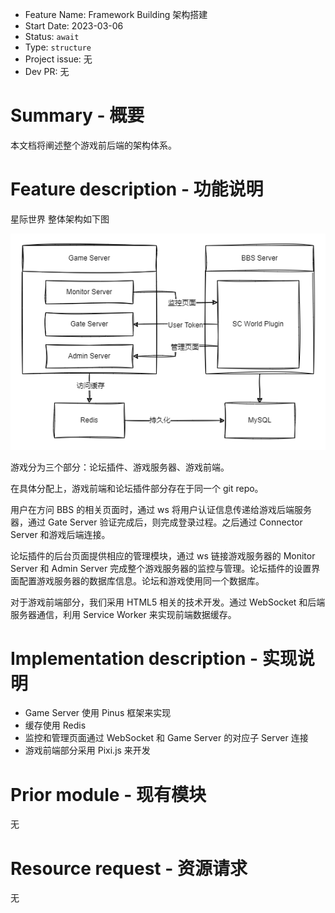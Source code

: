 - Feature Name: Framework Building 架构搭建
- Start Date: 2023-03-06
- Status: `await`
- Type: `structure`
- Project issue: 无
- Dev PR: 无

# Summary - 概要
[summary]: #summary

本文档将阐述整个游戏前后端的架构体系。

# Feature description - 功能说明
[feature-description]: #feature-description

星际世界 整体架构如下图

![server](001-framework-building/server.png)

游戏分为三个部分：论坛插件、游戏服务器、游戏前端。

在具体分配上，游戏前端和论坛插件部分存在于同一个 git repo。

用户在方问 BBS 的相关页面时，通过 ws 将用户认证信息传递给游戏后端服务器，通过 Gate Server 验证完成后，则完成登录过程。之后通过 Connector Server 和游戏后端连接。

论坛插件的后台页面提供相应的管理模块，通过 ws 链接游戏服务器的 Monitor Server 和 Admin Server 完成整个游戏服务器的监控与管理。论坛插件的设置界面配置游戏服务器的数据库信息。论坛和游戏使用同一个数据库。

对于游戏前端部分，我们采用 HTML5 相关的技术开发。通过 WebSocket 和后端服务器通信，利用 Service Worker 来实现前端数据缓存。

# Implementation description - 实现说明
[implementation-description]: #implementation-description

- Game Server 使用 Pinus 框架来实现
- 缓存使用 Redis
- 监控和管理页面通过 WebSocket 和 Game Server 的对应子 Server 连接
- 游戏前端部分采用 Pixi.js 来开发

# Prior module - 现有模块
[prior-module]: #prior-module

无

# Resource request - 资源请求
[resource-request]: #resource-request

无
